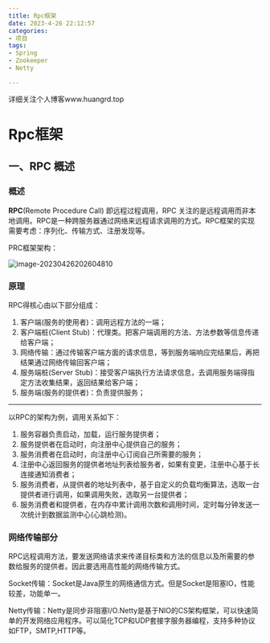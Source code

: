 ```yaml
---
title: Rpc框架
date: 2023-4-26 22:12:57
categories: 
- 项目
tags:
- Spring
- Zookeeper
- Netty

---
```


详细关注个人博客www.huangrd.top

# Rpc框架

## 一、RPC 概述

### 概述

**RPC**(Remote Procedure Call) 即远程过程调用，RPC 关注的是远程调用而非本地调用。RPC是一种跨服务器通过网络来远程请求调用的方式。RPC框架的实现需要考虑：序列化、传输方式、注册发现等。

PRC框架架构：

![image-20230426202604810](../images/Rpc项目/image-20230426202604810.png)

### 原理

RPC得核心由以下部分组成：

1. 客户端(服务的使用者)：调用远程方法的一端；
2. 客户端桩(Client Stub)：代理类。把客户端调用的方法、方法参数等信息传递给客户端；
3. 网络传输：通过传输客户端方面的请求信息，等到服务端响应完结果后，再把结果通过网络传输回客户端；
4. 服务端桩(Server Stub)：接受客户端执行方法请求信息，去调用服务端得指定方法收集结果，返回结果给客户端；
5. 服务端(服务的提供者)：负责提供服务；

---

以RPC的架构为例，调用关系如下：

1. 服务容器负责启动，加载，运行服务提供者；
2. 服务提供者在启动时，向注册中心提供自己的服务；
3. 服务消费者在启动时，向注册中心订阅自己所需要的服务；
4. 注册中心返回服务的提供者地址列表给服务者，如果有变更，注册中心基于长连接通知消费者；
5. 服务消费者，从提供者的地址列表中，基于自定义的负载均衡算法，选取一台提供者进行调用，如果调用失败，选取另一台提供者；
6. 服务消费者和提供者，在内存中累计调用次数和调用时间，定时每分钟发送一次统计到数据监测中心(心跳检测)。

### 网络传输部分

RPC远程调用方法，要发送网络请求来传递目标类和方法的信息以及所需要的参数给服务的提供者。因此要选用高性能的网络传输方式。

Socket传输：Socket是Java原生的网络通信方式。但是Socket是阻塞IO，性能较差，功能单一。

Netty传输：Netty是同步非阻塞I/O.Netty是基于NIO的CS架构框架，可以快速简单的开发网络应用程序。可以简化TCP和UDP套接字服务器编程，支持多种协议如FTP，SMTP,HTTP等。
